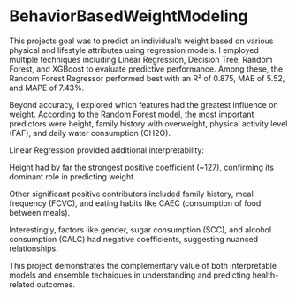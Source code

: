 # BehaviorBasedWeightModeling

This projects goal was to predict an individual’s weight based on various physical and lifestyle attributes using regression models. I employed multiple techniques including Linear Regression, Decision Tree, Random Forest, and XGBoost to evaluate predictive performance. Among these, the Random Forest Regressor performed best with an R² of 0.875, MAE of 5.52, and MAPE of 7.43%.

Beyond accuracy, I explored which features had the greatest influence on weight. According to the Random Forest model, the most important predictors were height, family history with overweight, physical activity level (FAF), and daily water consumption (CH2O).

Linear Regression provided additional interpretability:

Height had by far the strongest positive coefficient (~127), confirming its dominant role in predicting weight.

Other significant positive contributors included family history, meal frequency (FCVC), and eating habits like CAEC (consumption of food between meals).

Interestingly, factors like gender, sugar consumption (SCC), and alcohol consumption (CALC) had negative coefficients, suggesting nuanced relationships.

This project demonstrates the complementary value of both interpretable models and ensemble techniques in understanding and predicting health-related outcomes.

